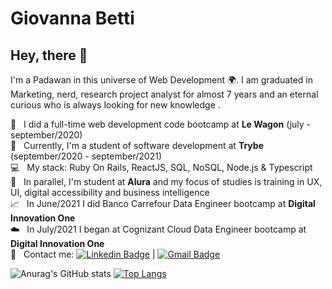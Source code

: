 # Giovanna Betti

## Hey, there 👋

I'm a Padawan in this universe of Web Development 🌍.
I am graduated in Marketing, nerd, research project analyst for almost 7 years and an eternal curious who is always looking for new knowledge .

 :rocket:  &nbsp; I did a full-time web development code bootcamp at **Le Wagon** (july - september/2020)
 <br/> :green_heart: &nbsp; Currently, I'm a student of software development at **Trybe** (september/2020 - september/2021)
 <br/> :computer: &nbsp; My stack: Ruby On Rails, ReactJS, SQL, NoSQL, Node.js & Typescript
 <br/> 💬  &nbsp; In parallel, I'm student at **Alura** and my focus of studies is training in UX, UI, digital accessibility and business intelligence
 <br/> 📈️  &nbsp; In June/2021 I did Banco Carrefour Data Engineer bootcamp at **Digital Innovation One**
 <br/> ☁️  &nbsp; In July/2021 I began at Cognizant Cloud Data Engineer bootcamp at **Digital Innovation One**
 <br/> :email: &nbsp; Contact me: [![Linkedin Badge](https://img.shields.io/badge/-GiovannaBetti-blue?style=flat-square&logo=Linkedin&logoColor=white&link=https://www.linkedin.com/in/giovannabetti/)](https://www.linkedin.com/in/giovannabetti/) 
| 
[![Gmail Badge](https://img.shields.io/badge/-giovannabetti@gmail.com-c14438?style=flat-square&logo=Gmail&logoColor=white&link=mailto:giovannabetti@gmail.com)](mailto:giovannabetti@gmail.com)

![Anurag's GitHub stats](https://github-readme-stats.vercel.app/api?username=giovannabetti&show_icons=true&theme=react&hide=issues) [![Top Langs](https://github-readme-stats.vercel.app/api/top-langs/?username=giovannabetti&layout=compact&theme=react)](https://github.com/anuraghazra/github-readme-stats)
